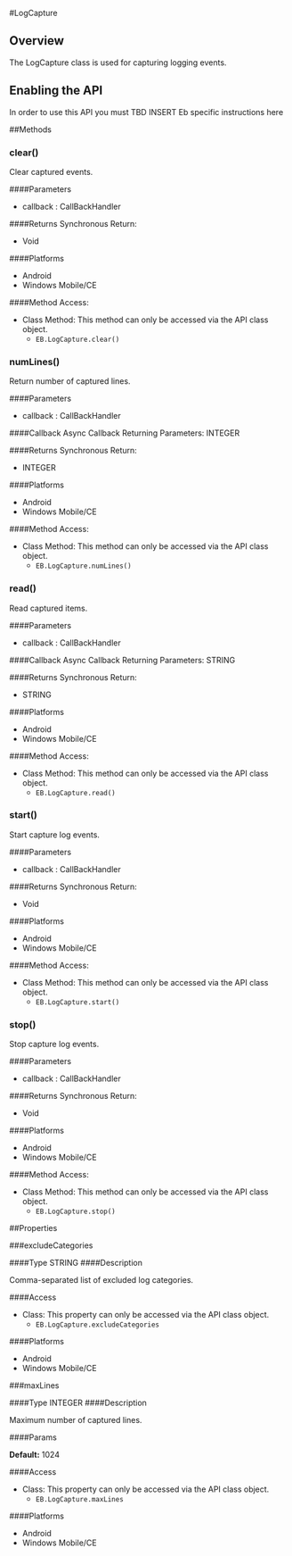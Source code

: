 #LogCapture


## Overview
The LogCapture class is used for capturing logging events.
        
## Enabling the API
In order to use this API you must TBD INSERT Eb specific instructions here

        


##Methods



### clear()
<p>Clear captured events.</p>


####Parameters
<ul><li>callback : <span class='text-info'>CallBackHandler</span></li></ul>

####Returns
Synchronous Return:

* Void

####Platforms

* Android
* Windows Mobile/CE

####Method Access:

* Class Method: This method can only be accessed via the API class object. 
	* <code>EB.LogCapture.clear()</code> 


### numLines()
<p>Return number of captured lines.</p>


####Parameters
<ul><li>callback : <span class='text-info'>CallBackHandler</span></li></ul>

####Callback
Async Callback Returning Parameters: <span class='text-info'>INTEGER</span></p><ul></ul>

####Returns
Synchronous Return:

* INTEGER

####Platforms

* Android
* Windows Mobile/CE

####Method Access:

* Class Method: This method can only be accessed via the API class object. 
	* <code>EB.LogCapture.numLines()</code> 


### read()
<p>Read captured items.</p>


####Parameters
<ul><li>callback : <span class='text-info'>CallBackHandler</span></li></ul>

####Callback
Async Callback Returning Parameters: <span class='text-info'>STRING</span></p><ul></ul>

####Returns
Synchronous Return:

* STRING

####Platforms

* Android
* Windows Mobile/CE

####Method Access:

* Class Method: This method can only be accessed via the API class object. 
	* <code>EB.LogCapture.read()</code> 


### start()
<p>Start capture log events.</p>


####Parameters
<ul><li>callback : <span class='text-info'>CallBackHandler</span></li></ul>

####Returns
Synchronous Return:

* Void

####Platforms

* Android
* Windows Mobile/CE

####Method Access:

* Class Method: This method can only be accessed via the API class object. 
	* <code>EB.LogCapture.start()</code> 


### stop()
<p>Stop capture log events.</p>


####Parameters
<ul><li>callback : <span class='text-info'>CallBackHandler</span></li></ul>

####Returns
Synchronous Return:

* Void

####Platforms

* Android
* Windows Mobile/CE

####Method Access:

* Class Method: This method can only be accessed via the API class object. 
	* <code>EB.LogCapture.stop()</code> 


##Properties



###excludeCategories

####Type
<span class='text-info'>STRING</span> 
####Description

<p>Comma-separated list of excluded log categories.</p>

####Access


* Class: This property can only be accessed via the API class object.
	* <code>EB.LogCapture.excludeCategories</code>



####Platforms

* Android
* Windows Mobile/CE

###maxLines

####Type
<span class='text-info'>INTEGER</span> 
####Description

<p>Maximum number of captured lines.</p>

####Params
<p><strong>Default:</strong> 1024</p>
####Access


* Class: This property can only be accessed via the API class object.
	* <code>EB.LogCapture.maxLines</code>



####Platforms

* Android
* Windows Mobile/CE